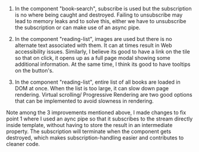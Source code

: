 1. In the component "book-search", subscribe is used but the subscription is no where being caught and destroyed. Failing to unsubscribe may lead to memory leaks and to solve this, either we have to unsubscribe the subscription or can make use of an async pipe.

2. In the component "reading-list", images are used but there is no alternate text associated with them. It can at times result in Web accessibility issues. Similarly, I believe its good to have a link on the tile so that on click, it opens up as a full page modal showing some additional information. At the same time, I think its good to have tooltips on the button's.

3. In the component "reading-list", entire list of all books are loaded in DOM at once. When the list is too large, it can slow down page rendering. Virtual scrolling/ Progressive Rendering are two good options that can be implemented to avoid slowness in rendering. 


Note among the 3 improvements mentioned above, I  made changes to fix point 1 where I used an aync pipe so that it subscribes to the stream directly inside template, without having to store the result in an intermediate property. The subscription will terminate when the component gets destroyed, which makes subscription-handling easier and contributes to cleaner code. 
